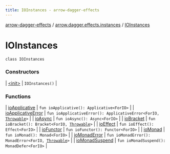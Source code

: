 ```yaml
---
title: IOInstances - arrow-dagger-effects
---
```


[arrow-dagger-effects](../../index.html) / [arrow.dagger.effects.instances](../index.html) / [IOInstances](./index.html)

# IOInstances

`class IOInstances`

### Constructors

| [&lt;init&gt;](-init-.html) | `IOInstances()` |

### Functions

| [ioApplicative](io-applicative.html) | `fun ioApplicative(): Applicative<ForIO>` |
| [ioApplicativeError](io-applicative-error.html) | `fun ioApplicativeError(): ApplicativeError<ForIO, `[`Throwable`](https://kotlinlang.org/api/latest/jvm/stdlib/kotlin/-throwable/index.html)`>` |
| [ioAsync](io-async.html) | `fun ioAsync(): Async<ForIO>` |
| [ioBracket](io-bracket.html) | `fun ioBracket(): Bracket<ForIO, `[`Throwable`](https://kotlinlang.org/api/latest/jvm/stdlib/kotlin/-throwable/index.html)`>` |
| [ioEffect](io-effect.html) | `fun ioEffect(): Effect<ForIO>` |
| [ioFunctor](io-functor.html) | `fun ioFunctor(): Functor<ForIO>` |
| [ioMonad](io-monad.html) | `fun ioMonad(): Monad<ForIO>` |
| [ioMonadError](io-monad-error.html) | `fun ioMonadError(): MonadError<ForIO, `[`Throwable`](https://kotlinlang.org/api/latest/jvm/stdlib/kotlin/-throwable/index.html)`>` |
| [ioMonadSuspend](io-monad-suspend.html) | `fun ioMonadSuspend(): MonadDefer<ForIO>` |

